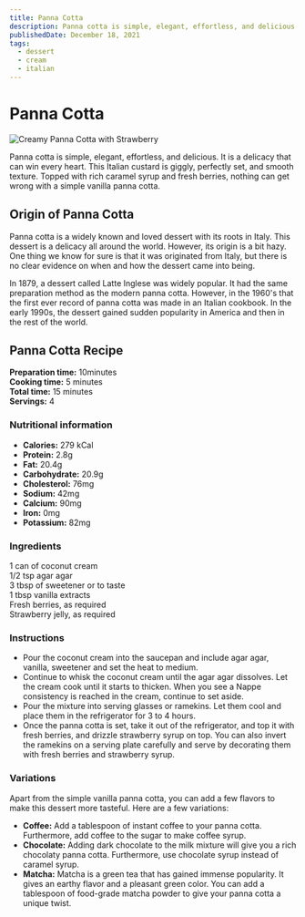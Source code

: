 ```yaml
---
title: Panna Cotta
description: Panna cotta is simple, elegant, effortless, and delicious. It is a delicacy that can win every heart.
publishedDate: December 18, 2021
tags:
  - dessert
  - cream
  - italian
---
```


# Panna Cotta

![Creamy Panna Cotta with Strawberry](/pannacotta.jpg "image")

Panna cotta is simple, elegant, effortless, and delicious. It is a delicacy that can win every heart. This Italian custard is giggly, perfectly set, and smooth texture. Topped with rich caramel syrup and fresh berries, nothing can get wrong with a simple vanilla panna cotta.

## Origin of Panna Cotta

Panna cotta is a widely known and loved dessert with its roots in Italy. This dessert is a delicacy all around the world. However, its origin is a bit hazy. One thing we know for sure is that it was originated from Italy, but there is no clear evidence on when and how the dessert came into being.

In 1879, a dessert called Latte Inglese was widely popular. It had the same preparation method as the modern panna cotta. However, in the 1960&#39;s that the first ever record of panna cotta was made in an Italian cookbook. In the early 1990s, the dessert gained sudden popularity in America and then in the rest of the world.

## Panna Cotta Recipe

**Preparation time:** 10minutes  
**Cooking time:** 5 minutes  
**Total time:** 15 minutes  
**Servings:** 4

### Nutritional information

- **Calories:** 279 kCal
- **Protein:** 2.8g
- **Fat:** 20.4g
- **Carbohydrate:** 20.9g
- **Cholesterol:** 76mg
- **Sodium:** 42mg
- **Calcium:** 90mg
- **Iron:** 0mg
- **Potassium:** 82mg

### Ingredients

1 can of coconut cream  
1/2 tsp agar agar  
3 tbsp of sweetener or to taste  
1 tbsp vanilla extracts  
Fresh berries, as required  
Strawberry jelly, as required

### Instructions

- Pour the coconut cream into the saucepan and include agar agar, vanilla, sweetener and set the heat to medium.
- Continue to whisk the coconut cream until the agar agar dissolves. Let the cream cook until it starts to thicken. When you see a Nappe consistency is reached in the cream, continue to set aside.
- Pour the mixture into serving glasses or ramekins. Let them cool and place them in the refrigerator for 3 to 4 hours.
- Once the panna cotta is set, take it out of the refrigerator, and top it with fresh berries, and drizzle strawberry syrup on top. You can also invert the ramekins on a serving plate carefully and serve by decorating them with fresh berries and strawberry syrup.

### Variations

Apart from the simple vanilla panna cotta, you can add a few flavors to make this dessert more tasteful. Here are a few variations:

- **Coffee:** Add a tablespoon of instant coffee to your panna cotta. Furthermore, add coffee to the sugar to make coffee syrup.
- **Chocolate:** Adding dark chocolate to the milk mixture will give you a rich chocolaty panna cotta. Furthermore, use chocolate syrup instead of caramel syrup.
- **Matcha:** Matcha is a green tea that has gained immense popularity. It gives an earthy flavor and a pleasant green color. You can add a tablespoon of food-grade matcha powder to give your panna cotta a unique twist.

